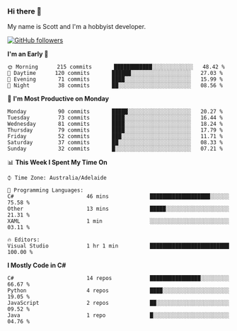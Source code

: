 ### Hi there 👋

My name is Scott and I'm a hobbyist developer.

[![GitHub followers](https://img.shields.io/github/followers/puppetsw?label=Follow&style=social)](https://github.com/puppetsw?tab=followers)

<!--START_SECTION:waka-->
**I'm an Early 🐤** 

```text
🌞 Morning      215 commits       ████████████░░░░░░░░░░░░░   48.42 % 
🌆 Daytime      120 commits       ██████░░░░░░░░░░░░░░░░░░░   27.03 % 
🌃 Evening       71 commits       ████░░░░░░░░░░░░░░░░░░░░░   15.99 % 
🌙 Night         38 commits       ██░░░░░░░░░░░░░░░░░░░░░░░   08.56 % 

```
📅 **I'm Most Productive on Monday** 

```text
Monday          90 commits       █████░░░░░░░░░░░░░░░░░░░░   20.27 % 
Tuesday         73 commits       ████░░░░░░░░░░░░░░░░░░░░░   16.44 % 
Wednesday       81 commits       ████░░░░░░░░░░░░░░░░░░░░░   18.24 % 
Thursday        79 commits       ████░░░░░░░░░░░░░░░░░░░░░   17.79 % 
Friday          52 commits       ███░░░░░░░░░░░░░░░░░░░░░░   11.71 % 
Saturday        37 commits       ██░░░░░░░░░░░░░░░░░░░░░░░   08.33 % 
Sunday          32 commits       █░░░░░░░░░░░░░░░░░░░░░░░░   07.21 % 

```


📊 **This Week I Spent My Time On** 

```text
⌚︎ Time Zone: Australia/Adelaide

💬 Programming Languages: 
C#                       46 mins             ███████████████████░░░░░░   75.58 % 
Other                    13 mins             █████░░░░░░░░░░░░░░░░░░░░   21.31 % 
XAML                     1 min               ░░░░░░░░░░░░░░░░░░░░░░░░░   03.11 % 

🔥 Editors: 
Visual Studio            1 hr 1 min          █████████████████████████   100.00 % 

```

**I Mostly Code in C#** 

```text
C#                       14 repos            ████████████████░░░░░░░░░   66.67 % 
Python                   4 repos             ████░░░░░░░░░░░░░░░░░░░░░   19.05 % 
JavaScript               2 repos             ██░░░░░░░░░░░░░░░░░░░░░░░   09.52 % 
Java                     1 repo              █░░░░░░░░░░░░░░░░░░░░░░░░   04.76 % 

```



<!--END_SECTION:waka-->

<!--
**puppetsw/puppetsw** is a ✨ _special_ ✨ repository because its `README.md` (this file) appears on your GitHub profile.

Here are some ideas to get you started:

- 🔭 I’m currently working on ...
- 🌱 I’m currently learning ...
- 👯 I’m looking to collaborate on ...
- 🤔 I’m looking for help with ...
- 💬 Ask me about ...
- 📫 How to reach me: ...
- 😄 Pronouns: ...
- ⚡ Fun fact: ...
-->
